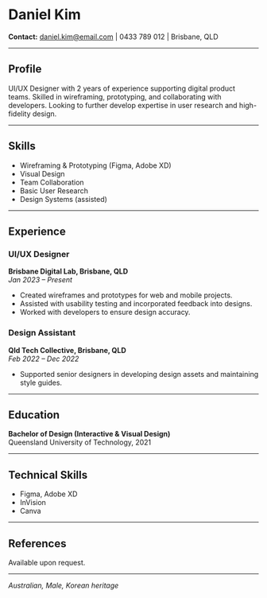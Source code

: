 # Daniel Kim

**Contact:** daniel.kim@email.com | 0433 789 012 | Brisbane, QLD

---

## Profile

UI/UX Designer with 2 years of experience supporting digital product teams. Skilled in wireframing, prototyping, and collaborating with developers. Looking to further develop expertise in user research and high-fidelity design.

---

## Skills

- Wireframing & Prototyping (Figma, Adobe XD)
- Visual Design
- Team Collaboration
- Basic User Research
- Design Systems (assisted)

---

## Experience

### UI/UX Designer

**Brisbane Digital Lab, Brisbane, QLD**  
_Jan 2023 – Present_

- Created wireframes and prototypes for web and mobile projects.
- Assisted with usability testing and incorporated feedback into designs.
- Worked with developers to ensure design accuracy.

### Design Assistant

**Qld Tech Collective, Brisbane, QLD**  
_Feb 2022 – Dec 2022_

- Supported senior designers in developing design assets and maintaining style guides.

---

## Education

**Bachelor of Design (Interactive & Visual Design)**  
Queensland University of Technology, 2021

---

## Technical Skills

- Figma, Adobe XD
- InVision
- Canva

---

## References

Available upon request.

---

_Australian, Male, Korean heritage_
